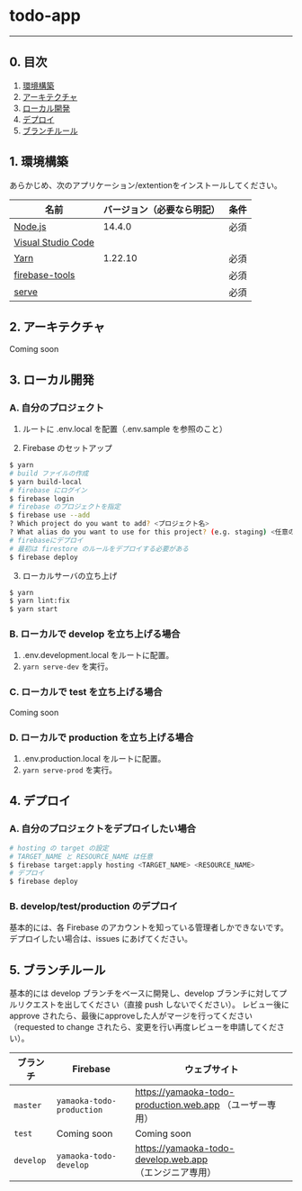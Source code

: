 # todo-app

---

## 0. 目次

1. [環境構築](#1-環境構築)
2. [アーキテクチャ](#2-アーキテクチャ)
3. [ローカル開発](#3-ローカル開発)
4. [デプロイ](#4-デプロイ)
5. [ブランチルール](#5-ブランチルール)



## 1. 環境構築

あらかじめ、次のアプリケーション/extentionをインストールしてください。

| 名前                                                                | バージョン（必要なら明記） | 条件 |
| ------------------------------------------------------------------- | -------------------------- | ---- |
| [Node.js](https://nodejs.org/en/)                                   | 14.4.0                     | 必須 |
| [Visual Studio Code](https://code.visualstudio.com/)                |                            |      |
| [Yarn](https://classic.yarnpkg.com/ja/docs/install/#windows-stable) | 1.22.10                    | 必須 |
| [firebase-tools](https://www.npmjs.com/package/firebase-tools)      |                            | 必須 |
| [serve](https://www.npmjs.com/package/serve)                        |                            | 必須 |



## 2. アーキテクチャ

Coming soon



## 3. ローカル開発

### A. 自分のプロジェクト

1. ルートに .env.local を配置（.env.sample を参照のこと）

2. Firebase のセットアップ

```bash
$ yarn
# build ファイルの作成
$ yarn build-local
# firebase にログイン
$ firebase login
# firebase のプロジェクトを指定
$ firebase use --add
? Which project do you want to add? <プロジェクト名>
? What alias do you want to use for this project? (e.g. staging) <任意の名前>
# firebaseにデプロイ
# 最初は firestore のルールをデプロイする必要がある
$ firebase deploy
```

3. ローカルサーバの立ち上げ

```bash
$ yarn
$ yarn lint:fix
$ yarn start
```

### B. ローカルで develop を立ち上げる場合

1. .env.development.local をルートに配置。
2. `yarn serve-dev` を実行。

### C. ローカルで test を立ち上げる場合

Coming soon

### D. ローカルで production を立ち上げる場合

1. .env.production.local をルートに配置。
2. `yarn serve-prod` を実行。



## 4. デプロイ

### A. 自分のプロジェクトをデプロイしたい場合

```bash
# hosting の target の設定
# TARGET_NAME と RESOURCE_NAME は任意
$ firebase target:apply hosting <TARGET_NAME> <RESOURCE_NAME>
# デプロイ
$ firebase deploy
```

### B. develop/test/production のデプロイ

基本的には、各 Firebase のアカウントを知っている管理者しかできないです。
デプロイしたい場合は、issues にあげてください。



## 5. ブランチルール

基本的には develop ブランチをベースに開発し、develop ブランチに対してプルリクエストを出してください（直接 push しないでください）。
レビュー後に approve されたら、最後にapproveした人がマージを行ってください（requested to change されたら、変更を行い再度レビューを申請してください）。

| ブランチ  | Firebase           | ウェブサイト |
| --------- | ------------------ | ------------ |
| `master`  | `yamaoka-todo-production` | https://yamaoka-todo-production.web.app （ユーザー専用） |
| `test`    | Coming soon        | Coming soon  |
| `develop` | `yamaoka-todo-develop` | https://yamaoka-todo-develop.web.app （エンジニア専用） |
